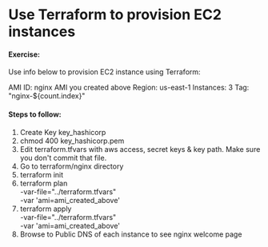 # Use Terraform to provision EC2 instances

#### Exercise: 

Use info below to provision EC2 instance using Terraform:

AMI ID: nginx AMI you created above
Region: us-east-1
Instances: 3
Tag: "nginx-${count.index}"

#### Steps to follow:

1. Create Key key_hashicorp
2. chmod 400 key_hashicorp.pem
2. Edit terraform.tfvars with aws access, secret keys & key path. Make sure you don't commit that file.
3. Go to terraform/nginx directory
4. terraform init
5. terraform plan \
   -var-file="../terraform.tfvars" \
   -var 'ami=ami_created_above' 
6. terraform apply \
   -var-file="../terraform.tfvars" \
   -var 'ami=ami_created_above'
7. Browse to Public DNS of each instance to see nginx welcome page